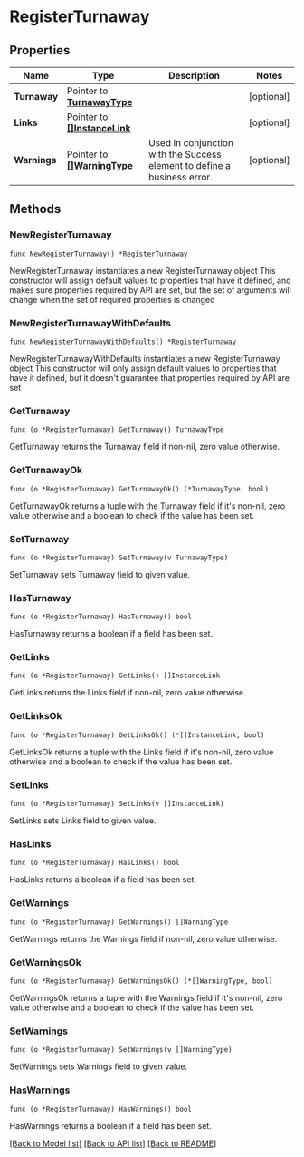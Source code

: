 # RegisterTurnaway

## Properties

Name | Type | Description | Notes
------------ | ------------- | ------------- | -------------
**Turnaway** | Pointer to [**TurnawayType**](TurnawayType.md) |  | [optional] 
**Links** | Pointer to [**[]InstanceLink**](InstanceLink.md) |  | [optional] 
**Warnings** | Pointer to [**[]WarningType**](WarningType.md) | Used in conjunction with the Success element to define a business error. | [optional] 

## Methods

### NewRegisterTurnaway

`func NewRegisterTurnaway() *RegisterTurnaway`

NewRegisterTurnaway instantiates a new RegisterTurnaway object
This constructor will assign default values to properties that have it defined,
and makes sure properties required by API are set, but the set of arguments
will change when the set of required properties is changed

### NewRegisterTurnawayWithDefaults

`func NewRegisterTurnawayWithDefaults() *RegisterTurnaway`

NewRegisterTurnawayWithDefaults instantiates a new RegisterTurnaway object
This constructor will only assign default values to properties that have it defined,
but it doesn't guarantee that properties required by API are set

### GetTurnaway

`func (o *RegisterTurnaway) GetTurnaway() TurnawayType`

GetTurnaway returns the Turnaway field if non-nil, zero value otherwise.

### GetTurnawayOk

`func (o *RegisterTurnaway) GetTurnawayOk() (*TurnawayType, bool)`

GetTurnawayOk returns a tuple with the Turnaway field if it's non-nil, zero value otherwise
and a boolean to check if the value has been set.

### SetTurnaway

`func (o *RegisterTurnaway) SetTurnaway(v TurnawayType)`

SetTurnaway sets Turnaway field to given value.

### HasTurnaway

`func (o *RegisterTurnaway) HasTurnaway() bool`

HasTurnaway returns a boolean if a field has been set.

### GetLinks

`func (o *RegisterTurnaway) GetLinks() []InstanceLink`

GetLinks returns the Links field if non-nil, zero value otherwise.

### GetLinksOk

`func (o *RegisterTurnaway) GetLinksOk() (*[]InstanceLink, bool)`

GetLinksOk returns a tuple with the Links field if it's non-nil, zero value otherwise
and a boolean to check if the value has been set.

### SetLinks

`func (o *RegisterTurnaway) SetLinks(v []InstanceLink)`

SetLinks sets Links field to given value.

### HasLinks

`func (o *RegisterTurnaway) HasLinks() bool`

HasLinks returns a boolean if a field has been set.

### GetWarnings

`func (o *RegisterTurnaway) GetWarnings() []WarningType`

GetWarnings returns the Warnings field if non-nil, zero value otherwise.

### GetWarningsOk

`func (o *RegisterTurnaway) GetWarningsOk() (*[]WarningType, bool)`

GetWarningsOk returns a tuple with the Warnings field if it's non-nil, zero value otherwise
and a boolean to check if the value has been set.

### SetWarnings

`func (o *RegisterTurnaway) SetWarnings(v []WarningType)`

SetWarnings sets Warnings field to given value.

### HasWarnings

`func (o *RegisterTurnaway) HasWarnings() bool`

HasWarnings returns a boolean if a field has been set.


[[Back to Model list]](../README.md#documentation-for-models) [[Back to API list]](../README.md#documentation-for-api-endpoints) [[Back to README]](../README.md)


